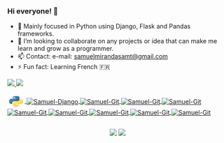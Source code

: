 ### Hi everyone! 👋

- 🌱 Mainly focused in Python using Django, Flask and Pandas frameworks.
- 👯 I’m looking to collaborate on any projects or idea that can make me learn and grow as a programmer.
- 📫 Contact: e-mail: samuelmirandasamt@gmail.com
- ⚡ Fun fact: Learning French 🇫🇷

<div>
  <a href="https://github.com/SamuelAMT">
  <img height="180em" src="https://github-readme-stats.vercel.app/api?username=SamuelAMT&show_icons=true&theme=tokyonight&include_all_commits=true&count_private=true"/>
  <img height="180em" src="https://github-readme-stats.vercel.app/api/top-langs/?username=SamuelAMT&layout=compact&langs_count=16&theme=tokyonight"/>
</div>
  
<div style="display: inline_block"><br>
  <img align="center" alt="Samuel-Python" height="30" width="40" src="https://raw.githubusercontent.com/devicons/devicon/master/icons/python/python-original.svg">
  <img align="center" alt="Samuel-Django" height="100" width="60" src="https://cdn.jsdelivr.net/gh/devicons/devicon/icons/django/django-plain-wordmark.svg">
  <img align="center" alt="Samuel-Git" height="30" width="40" src="https://cdn.jsdelivr.net/gh/devicons/devicon/icons/git/git-original.svg">
  <img align="center" alt="Samuel-Git" height="30" width="40" src="https://user-images.githubusercontent.com/25181517/192108374-8da61ba1-99ec-41d7-80b8-fb2f7c0a4948.png">
  <img align="center" alt="Samuel-Git" height="32" width="40" src="https://user-images.githubusercontent.com/25181517/192158954-f88b5814-d510-4564-b285-dff7d6400dad.png">
  <img align="center" alt="Samuel-Git" height="32" width="40" src="https://user-images.githubusercontent.com/25181517/183898674-75a4a1b1-f960-4ea9-abcb-637170a00a75.png">
  <img align="center" alt="Samuel-Git" height="30" width="32" src="https://user-images.githubusercontent.com/25181517/189715289-df3ee512-6eca-463f-a0f4-c10d94a06b2f.png">
  <img align="center" alt="Samuel-Git" height="50" width="37" src="https://user-images.githubusercontent.com/25181517/183896128-ec99105a-ec1a-4d85-b08b-1aa1620b2046.png">
  <img align="center" alt="Samuel-Git" height="35" width="47" src="https://user-images.githubusercontent.com/25181517/117208740-bfb78400-adf5-11eb-97bb-09072b6bedfc.png">
  <img align="center" alt="Samuel-Git" height="31" width="42" src="https://github.com/marwin1991/profile-technology-icons/assets/19180175/3b371807-db7c-45b4-8720-c0cfc901680a">

</div>
  
 ##
  
<div>
  <div align="center"
  <a href="https://www.linkedin.com/in/samuel-miranda-software-py/" target="_blank"><img src="https://img.shields.io/badge/LinkedIn-0077B5?style=for-the-badge&logo=linkedin&logoColor=white"></a>
  <a href="https://www.instagram.com/samuelmirandamg" target="_blank"><img src="https://img.shields.io/badge/Instagram-E4405F?style=for-the-badge&logo=instagram&logoColor=white"></a>
  </div>
 </div>
